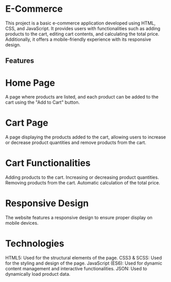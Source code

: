 # E-Commerce
This project is a basic e-commerce application developed using HTML, CSS, and JavaScript. It provides users with functionalities such as adding products to the cart, editing cart contents, and calculating the total price. Additionally, it offers a mobile-friendly experience with its responsive design.

## Features
# Home Page
A page where products are listed, and each product can be added to the cart using the "Add to Cart" button.
# Cart Page
A page displaying the products added to the cart, allowing users to increase or decrease product quantities and remove products from the cart.
# Cart Functionalities
Adding products to the cart.
Increasing or decreasing product quantities.
Removing products from the cart.
Automatic calculation of the total price.
# Responsive Design
The website features a responsive design to ensure proper display on mobile devices.
# Technologies
HTML5: Used for the structural elements of the page.
CSS3 & SCSS: Used for the styling and design of the page.
JavaScript (ES6): Used for dynamic content management and interactive functionalities.
JSON: Used to dynamically load product data.

